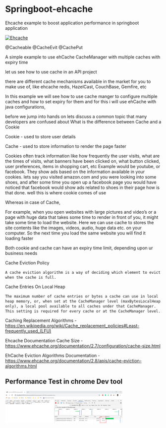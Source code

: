 # Springboot-ehcache
Ehcache example to boost application performance in springboot application
<p><a target="_blank" rel="noopener noreferrer" href="https://www.ehcache.org/images/Ehcache_Logo.png"><img src="https://www.ehcache.org/images/Ehcache_Logo.png" alt="Ehcache" style="max-width:75%;"></a></p>

@Cacheable @CacheEvit @CachePut

A simple example to use ehCache CacheManager with multiple caches with expiry time

let us see how to use cache in an API project

there are different cache mechanisms available in the market for you to make use of, like ehcache redis, HazelCast, CouchBase, Gemfire, etc

In this example we will see how to use cache manger to configure multiple caches and how to set expiry for them and for this i will use ehCache with java configurations,

before we jump into hands on lets discuss a common topic that many developers are confused about What is the difference between Cache and a Cookie

Cookie - used to store user details

Cache - used to store information to render the page faster

Cookies often track information like how frequently the user visits, what are the times of visits, what banners have been clicked on, what button clicked, user preferences, items in shopping cart, etc Example would be youtube, or facebook. They show ads based on the information available in your cookies. lets say you visited amazon.com and you were looking into some shoes, and after some time you open up a facebook page you would have noticed that facebook would show ads related to shoes in their page how is that done. well this is where cookie comes of use

Whereas in case of Cache,

For example, when you open websites with large pictures and video’s or a page with huge data that takes some time to render in front of you, it might take some time to load the website. Here we can use cache to stores the site contents like the images, videos, audio, huge data etc. on your computer. So the next time you load the same website you will find it loading faster

Both cookie and cache can have an expiry time limit, depending upon ur business needs

Cache Eviction Policy

    A cache eviction algorithm is a way of deciding which element to evict when the cache is full.

Cache Entries On Local Heap

    The maximum number of cache entries or bytes a cache can use in local heap memory, or, when set at the CacheManager level (maxBytesLocalHeap only), a local pool available to all caches under that CacheManager. This setting is required for every cache or at the CacheManager level.

Caching Replacement Algorithms - https://en.wikipedia.org/wiki/Cache_replacement_policies#Least-frequently_used_(LFU)

Ehcache Documentation Cache Size - https://www.ehcache.org/documentation/2.7/configuration/cache-size.html

EhCache Eviction Algorithms Documentation - https://www.ehcache.org/documentation/2.8/apis/cache-eviction-algorithms.html

<b><h2>Performance Test in chrome Dev tool</h2></b>
<p><a target="_blank" rel="noopener noreferrer" href="https://github.com/SujitAnandSharma/springboot-ehcache/blob/master/Ehcache.PNG"><img src="https://github.com/SujitAnandSharma/springboot-ehcache/blob/master/Ehcache.PNG" alt="title" style="max-width:75%;"></a></p>

